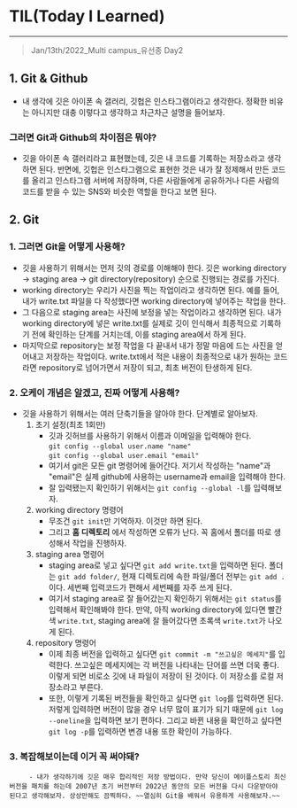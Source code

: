 # TIL(Today I Learned)

___
> Jan/13th/2022_Multi campus_유선종 Day2

## 1. Git & Github
   
 - 내 생각에 깃은 아이폰 속 갤러리, 깃헙은 인스타그램이라고 생각한다. 정확한 비유는 아니지만 대충 이렇다고 생각하고 차근차근 설명을 들어보자.

 ### 그러면 Git과 Github의 차이점은 뭐야?
  - 깃을 아이폰 속 갤러리라고 표현했는데, 깃은 내 코드를 기록하는 저장소라고 생각하면 된다. 반면에, 깃헙은 인스타그램으로 표현한 것은 내가 잘 정제해서 만든 코드를 올리고 인스타그램 서버에 저장하며, 다른 사람들에게 공유하거나 다른 사람의 코드를 받을 수 있는 SNS와 비슷한 역할을 한다고 보면 된다.   

## 2. Git    
  ### 1. 그러면 Git을 어떻게 사용해?   
   -  깃을 사용하기 위해서는 먼저 깃의 경로를 이해해야 한다.    깃은 working directory -> staging area -> git directory(repository) 순으로 진행되는 경로를 가진다.
   -  working directory는 우리가 사진을 찍는 작업이라고 생각하면 된다. 예를 들어, 내가 write.txt 파일을 다 작성했다면 working directory에 넣어주는 작업을 한다.
   -  그 다음으로 staging area는 사진에 보정을 넣는 작업이라고 생각하면 된다. 내가 working directory에 넣은 write.txt를 실제로 깃이 인식해서 최종적으로 기록하기 전에 확인하는 단계를 거치는데, 이를 staging area에서 하게 된다.
   -  마지막으로 repository는 보정 작업을 다 끝내서 내가 정말 마음에 드는 사진을 얻어내고 저장하는 작업이다. write.txt에서 적은 내용이 최종적으로 내가 원하는 코드라면 repository로 넘어가면서 저장이 되고, 최초 버전이 탄생하게 된다.
  
  ### 2. 오케이 개념은 알겠고, 진짜 어떻게 사용해?
   -  깃을 사용하기 위해서는 여러 단축기들을 알아야 한다. 단계별로 알아보자.
         1. 초기 설정(최초 1회만)
            - 깃과 깃허브를 사용하기 위해서 이름과 이메일을 입력해야 한다.   
               `git config --global user.name "name"`    
               `git config --global user.email "email"`   
            - 여기서 git은 모든 git 명령어에 들어간다. 저기서 작성하는 "name"과 "email"은 실제 github에 사용하는 username과 email을 입력해야 한다.
            - 잘 입력됐는지 확인하기 위해서는 `git config --global -l`를 입력해보자.
         1. working directory 명령어
            - 무조건 `git init`만 기억하자. 이것만 하면 된다.
            - 그리고 __홈 디렉토리__ 에서 작성하면 오류가 난다. 꼭 홈에서 폴더를 따로 생성해서 작업을 진행하자.
         2. staging area 명령어
            - staging area로 넣고 싶다면 `git add write.txt`을 입력하면 된다. 폴더는 `git add folder/`, 현재 디렉토리에 속한 파일/폴더 전부는 `git add .`이다. 세번째 입력코드가 편해서 세번째를 자주 쓰게 된다.
            - 여기서 staging area로 잘 들어갔는지 확인하기 위해서는 `git status`를 입력해서 확인해봐야 한다. 만약, 아직 working directory에 있다면 빨간색 `write.txt`, staging area에 잘 들어갔다면 초록색 `write.txt`가 나오게 된다.
         3. repository 명령어
            - 이제 최종 버전을 입력하고 싶다면 `git commit -m "쓰고싶은 메세지"`를 입력한다. 쓰고싶은 메세지에는 각 버전을 나타내는 단어를 쓰면 더욱 좋다. 이렇게 되면 비로소 깃에 내 파일이 저장이 된 것이다. 이 저장소를 로컬 저장소라고 부른다.
            - 또한, 이렇게 기록된 버전들을 확인하고 싶다면 `git log`를 입력하면 된다. 저렇게 입력하면 버전이 많을 경우 너무 많이 표기가 되기 때문에 `git log --oneline`을 입력하면 보기 편하다. 그리고 바뀐 내용을 확인하고 싶다면 `git log -p`를 입력하면 변경 내용 또한 확인이 가능하다.
  ### 3. 복잡해보이는데 이거 꼭 써야돼?
         - 내가 생각하기에 깃은 매우 합리적인 저장 방법이다. 만약 당신이 메이플스토리 최신 버전을 패치를 하는데 2007년 초기 버전부터 2022년 동안의 모든 버전을 다시 다운받아야 된다고 생각해보자. 상상만해도 끔찍하다. ~~열심히 Git을 배워서 유용하게 사용해보자.~~